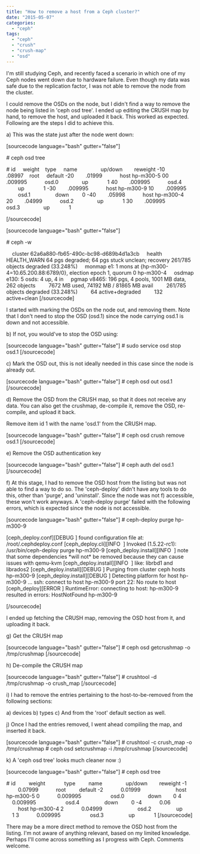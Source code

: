 ```yaml
---
title: "How to remove a host from a Ceph cluster?"
date: "2015-05-07"
categories: 
  - "ceph"
tags: 
  - "ceph"
  - "crush"
  - "crush-map"
  - "osd"
---
```


I'm still studying Ceph, and recently faced a scenario in which one of my Ceph nodes went down due to hardware failure. Even though my data was safe due to the replication factor, I was not able to remove the node from the cluster.

I could remove the OSDs on the node, but I didn't find a way to remove the node being listed in 'ceph osd tree'. I ended up editing the CRUSH map by hand, to remove the host, and uploaded it back. This worked as expected. Following are the steps I did to achieve this.

a) This was the state just after the node went down:

\[sourcecode language="bash" gutter="false"\]

\# ceph osd tree

\# id     weight    type     name                up/down        reweight -10        .08997    root     default -20        .01999            host hp-m300-5 00        .009995            osd.0                up             1 40        .009995            osd.4                up             1 -30        .009995            host hp-m300-9 10        .009995            osd.1                 down         0 -40        .05998            host hp-m300-4 20        .04999            osd.2                up             1 30        .009995            osd.3                up             1

\[/sourcecode\]

\[sourcecode language="bash" gutter="false"\]

\# ceph -w

    cluster 62a6a880-fb65-490c-bc98-d689b4d1a3cb     health HEALTH\_WARN 64 pgs degraded; 64 pgs stuck unclean; recovery 261/785 objects degraded (33.248%)     monmap e1: 1 mons at {hp-m300-4=10.65.200.88:6789/0}, election epoch 1, quorum 0 hp-m300-4     osdmap e130: 5 osds: 4 up, 4 in     pgmap v8465: 196 pgs, 4 pools, 1001 MB data, 262 objects         7672 MB used, 74192 MB / 81865 MB avail         261/785 objects degraded (33.248%)         64 active+degraded         132 active+clean \[/sourcecode\]

I started with marking the OSDs on the node out, and removing them. Note that I don't need to stop the OSD (osd.1) since the node carrying osd.1 is down and not accessible.

b) If not, you would've to stop the OSD using:

\[sourcecode language="bash" gutter="false"\] # sudo service osd stop osd.1 \[/sourcecode\]

c) Mark the OSD out, this is not ideally needed in this case since the node is already out.

\[sourcecode language="bash" gutter="false"\] # ceph osd out osd.1 \[/sourcecode\]

d) Remove the OSD from the CRUSH map, so that it does not receive any data. You can also get the crushmap, de-compile it, remove the OSD, re-compile, and upload it back.

Remove item id 1 with the name 'osd.1' from the CRUSH map.

\[sourcecode language="bash" gutter="false"\] # ceph osd crush remove osd.1 \[/sourcecode\]

e) Remove the OSD authentication key

\[sourcecode language="bash" gutter="false"\] # ceph auth del osd.1 \[/sourcecode\]

f) At this stage, I had to remove the OSD host from the listing but was not able to find a way to do so. The 'ceph-deploy' didn't have any tools to do this, other than 'purge', and 'uninstall'. Since the node was not f) accessible, these won't work anyways. A 'ceph-deploy purge' failed with the following errors, which is expected since the node is not accessible.

\[sourcecode language="bash" gutter="false"\] # ceph-deploy purge hp-m300-9

\[ceph\_deploy.conf\]\[DEBUG \] found configuration file at: /root/.cephdeploy.conf \[ceph\_deploy.cli\]\[INFO  \] Invoked (1.5.22-rc1): /usr/bin/ceph-deploy purge hp-m300-9 \[ceph\_deploy.install\]\[INFO  \] note that some dependencies \*will not\* be removed because they can cause issues with qemu-kvm \[ceph\_deploy.install\]\[INFO  \] like: librbd1 and librados2 \[ceph\_deploy.install\]\[DEBUG \] Purging from cluster ceph hosts hp-m300-9 \[ceph\_deploy.install\]\[DEBUG \] Detecting platform for host hp-m300-9 ... ssh: connect to host hp-m300-9 port 22: No route to host \[ceph\_deploy\]\[ERROR \] RuntimeError: connecting to host: hp-m300-9 resulted in errors: HostNotFound hp-m300-9

\[/sourcecode\]

I ended up fetching the CRUSH map, removing the OSD host from it, and uploading it back.

g) Get the CRUSH map

\[sourcecode language="bash" gutter="false"\] # ceph osd getcrushmap -o /tmp/crushmap \[/sourcecode\]

h) De-compile the CRUSH map

\[sourcecode language="bash" gutter="false"\] # crushtool -d /tmp/crushmap -o crush\_map \[/sourcecode\]

i) I had to remove the entries pertaining to the host-to-be-removed from the following sections:

a) devices b) types c) And from the 'root' default section as well.

j) Once I had the entries removed, I went ahead compiling the map, and inserted it back.

\[sourcecode language="bash" gutter="false"\] # crushtool -c crush\_map -o /tmp/crushmap # ceph osd setcrushmap -i /tmp/crushmap \[/sourcecode\]

k) A 'ceph osd tree' looks much cleaner now :)

\[sourcecode language="bash" gutter="false"\] # ceph osd tree

\# id         weight             type         name                up/down        reweight -1             0.07999            root         default -2            0.01999                        host hp-m300-5 0            0.009995                    osd.0                down        0 4            0.009995                    osd.4                 down         0 -4            0.06                        host hp-m300-4 2            0.04999                        osd.2                 up             1 3            0.009995                    osd.3                 up             1 \[/sourcecode\]

There may be a more direct method to remove the OSD host from the listing. I'm not aware of anything relevant, based on my limited knowledge. Perhaps I'll come across something as I progress with Ceph. Comments welcome.
